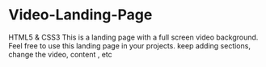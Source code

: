 # Video-Landing-Page
HTML5 &amp; CSS3
 This is a landing page with a full screen video background. Feel free to
            use this landing page in your projects. keep adding sections, change the
            video, content , etc
